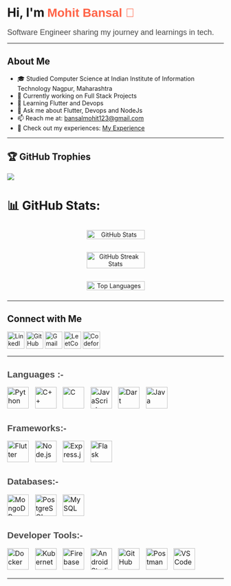 # Hi, I'm <span style="font-family: Arial, sans-serif; color: #FF6347;">Mohit Bansal 👋</span>

<span style="font-family: Arial, sans-serif; font-size: 18px; color: #4A4A4A;">Software Engineer sharing my journey and learnings in tech.</span>

---

## About Me

- 🎓 Studied Computer Science at Indian Institute of Information Technology Nagpur, Maharashtra
- 🔭 Currently working on Full Stack Projects
- 🌱 Learning Flutter and Devops
- 💬 Ask me about Flutter, Devops and NodeJs
- 📫 Reach me at: bansalmohit123@gmail.com
- 📄 Check out my experiences: [My Experience](https://drive.google.com/file/d/1yyDEd7r716m7N9iuPWPYN4VK024E5pON/view?usp=sharing)

---

## 🏆 GitHub Trophies
![](https://github-profile-trophy.vercel.app/?username=bansalmohit123&theme=radical&no-frame=false&no-bg=false&margin-w=4)
# 📊 GitHub Stats:

<div align="center" style="display: flex; flex-wrap: wrap; justify-content: center; gap: 10px;">

  <!-- GitHub Stats -->
  <img src="https://github-readme-stats.vercel.app/api?username=bansalmohit123&show_icons=true&theme=radical" alt="GitHub Stats" style="width: 45%; min-width: 300px; max-width: 400px; margin: 10px;"/>

  <!-- GitHub Streak Stats -->
  <img src="https://github-readme-streak-stats.herokuapp.com/?user=bansalmohit123&theme=radical" alt="GitHub Streak Stats" style="width: 45%; min-width: 300px; max-width: 400px; margin: 10px;"/>

  <!-- Top Languages by Repo -->
  <img src="https://github-readme-stats.vercel.app/api/top-langs/?username=bansalmohit123&layout=compact&theme=radical" alt="Top Languages" style="width: 45%; min-width: 300px; max-width: 400px; margin: 10px;"/>

</div>

---

## Connect with Me

<p align="left">
  <a href="https://www.linkedin.com/in/mohit-bansal-530946279/" target="_blank">
    <img src="https://img.shields.io/badge/LinkedIn-0077B5?style=for-the-badge&logo=linkedin&logoColor=white" alt="LinkedIn" style="height:40px;"></a>
  
  <a href="https://github.com/bansalmohit123" target="_blank">
    <img src="https://img.shields.io/badge/GitHub-181717?style=for-the-badge&logo=github&logoColor=white" alt="GitHub" style="height:40px;"></a>
  
  <a href="mailto:bansalmohit123654@gmail.com">
    <img src="https://img.shields.io/badge/Gmail-D14836?style=for-the-badge&logo=gmail&logoColor=white" alt="Gmail" style="height:40px;"></a>
  
  <a href="https://leetcode.com/u/Mohit_1727/" target="_blank">
    <img src="https://img.shields.io/badge/LeetCode-FFA116?style=for-the-badge&logo=leetcode&logoColor=white" alt="LeetCode" style="height:40px;"></a>

  <a href="https://codeforces.com/profile/u/mohit1327" target="_blank">
    <img src="https://img.shields.io/badge/Codeforces-1F8ACB?style=for-the-badge&logo=codeforces&logoColor=white" alt="Codeforces" style="height:40px;">
</a>
  
    
</p>

---

<h2 style="font-family: Arial, sans-serif; text-align: left; color: #4A4A4A;">Languages :-</h2>
<p align="left" style="font-size: 16px;">
  <img src="https://cdn.jsdelivr.net/gh/devicons/devicon/icons/python/python-original.svg" alt="Python" width="50" height="50" style="padding-right: 10px;" />
  <img src="https://cdn.jsdelivr.net/gh/devicons/devicon/icons/cplusplus/cplusplus-original.svg" alt="C++" width="50" height="50" style="padding-right: 10px;" />
  <img src="https://cdn.jsdelivr.net/gh/devicons/devicon/icons/c/c-original.svg" alt="C" width="50" height="50" style="padding-right: 10px;" />
  <img src="https://cdn.jsdelivr.net/gh/devicons/devicon/icons/javascript/javascript-original.svg" alt="JavaScript" width="50" height="50" style="padding-right: 10px;" />
  <img src="https://cdn.jsdelivr.net/gh/devicons/devicon/icons/dart/dart-original.svg" alt="Dart" width="50" height="50" style="padding-right: 10px;" />
  <img src="https://cdn.jsdelivr.net/gh/devicons/devicon/icons/java/java-original.svg" alt="Java" width="50" height="50" style="padding-right: 10px;" />
</p>

<h2 style="font-family: Arial, sans-serif; text-align: left; color: #4A4A4A;">Frameworks:-</h2>
<p align="left" style="font-size: 16px;">
  <img src="https://cdn.jsdelivr.net/gh/devicons/devicon/icons/flutter/flutter-original.svg" alt="Flutter" width="50" height="50" style="padding-right: 10px;" />
  <img src="https://cdn.jsdelivr.net/gh/devicons/devicon/icons/nodejs/nodejs-original.svg" alt="Node.js" width="50" height="50" style="padding-right: 10px;" />
  <img src="https://cdn.jsdelivr.net/gh/devicons/devicon/icons/express/express-original.svg" alt="Express.js" width="50" height="50" style="padding-right: 10px;" />
  <img src="https://cdn.jsdelivr.net/gh/devicons/devicon/icons/flask/flask-original.svg" alt="Flask" width="50" height="50" style="padding-right: 10px;" />
</p>

<h2 style="font-family: Arial, sans-serif; text-align: left; color: #4A4A4A;">Databases:-</h2>
<p align="left" style="font-size: 16px;">
  <img src="https://cdn.jsdelivr.net/gh/devicons/devicon/icons/mongodb/mongodb-original.svg" alt="MongoDB" width="50" height="50" style="padding-right: 10px;" />
  <img src="https://cdn.jsdelivr.net/gh/devicons/devicon/icons/postgresql/postgresql-original.svg" alt="PostgreSQL" width="50" height="50" style="padding-right: 10px;" />
  <img src="https://cdn.jsdelivr.net/gh/devicons/devicon/icons/mysql/mysql-original.svg" alt="MySQL" width="50" height="50" style="padding-right: 10px;" />
</p>

<h2 style="font-family: Arial, sans-serif; text-align: left; color: #4A4A4A;">Developer Tools:-</h2>
<p align="left" style="font-size: 16px;">
  <img src="https://cdn.jsdelivr.net/gh/devicons/devicon/icons/docker/docker-plain.svg" alt="Docker" width="50" height="50" style="padding-right: 10px;" />
  <img src="https://cdn.jsdelivr.net/gh/devicons/devicon/icons/kubernetes/kubernetes-plain.svg" alt="Kubernetes" width="50" height="50" style="padding-right: 10px;" />
  <img src="https://cdn.jsdelivr.net/gh/devicons/devicon/icons/firebase/firebase-plain.svg" alt="Firebase" width="50" height="50" style="padding-right: 10px;" />
  <img src="https://cdn.jsdelivr.net/gh/devicons/devicon/icons/androidstudio/androidstudio-original.svg" alt="Android Studio" width="50" height="50" style="padding-right: 10px;" />
  <img src="https://cdn.jsdelivr.net/gh/devicons/devicon/icons/github/github-original.svg" alt="GitHub" width="50" height="50" style="padding-right: 10px;" />
  <img src="https://cdn.jsdelivr.net/gh/devicons/devicon/icons/postman/postman-original.svg" alt="Postman" width="50" height="50" style="padding-right: 10px;" />
  <img src="https://cdn.jsdelivr.net/gh/devicons/devicon/icons/vscode/vscode-original.svg" alt="VS Code" width="50" height="50" style="padding-right: 10px;" />
</p>





---
